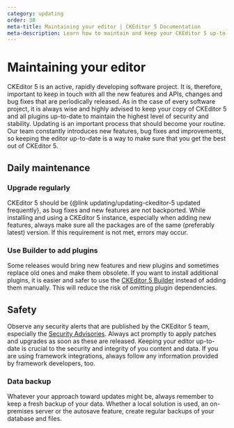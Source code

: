```yaml
---
category: updating
order: 30
meta-title: Maintaining your editor | CKEditor 5 Documentation
meta-description: Learn how to maintain and keep your CKEditor 5 up-to-date at all times.
---
```


# Maintaining your editor

CKEditor&nbsp;5 is an active, rapidly developing software project. It is, therefore, important to keep in touch with all the new features and APIs, changes and bug fixes that are periodically released. As in the case of every software project, it is always wise and highly advised to keep your copy of CKEditor&nbsp;5 and all plugins up-to-date to maintain the highest level of security and stability. Updating is an important process that should become your routine. Our team constantly introduces new features, bug fixes and improvements, so keeping the editor up-to-date is a way to make sure that you get the best out of CKEditor&nbsp;5.

## Daily maintenance

### Upgrade regularly

CKEditor&nbsp;5 should be {@link updating/updating-ckeditor-5 updated frequently}, as bug fixes and new features are not backported. While installing and using a CKEditor&nbsp;5 instance, especially when adding new features, always make sure all the packages are of the same (preferably latest) version. If this requirement is not met, errors may occur.

### Use Builder to add plugins

Some releases would bring new features and new plugins and sometimes replace old ones and make them obsolete. If you want to install additional plugins, it is easier and safer to use the [CKEditor&nbsp;5 Builder](https://ckeditor.com/ckeditor-5/builder?redirect=docs) instead of adding them manually. This will reduce the risk of omitting plugin dependencies.

## Safety

Observe any security alerts that are published by the CKEditor&nbsp;5 team, especially the [Security Advisories](https://github.com/ckeditor/ckeditor5/security/advisories). Always act promptly to apply patches and upgrades as soon as these are released. Keeping your editor up-to-date is crucial to the security and integrity of you content and data. If you are using framework integrations, always follow any information provided by framework developers, too.

### Data backup

Whatever your approach toward updates might be, always remember to keep a fresh backup of your data. Whether a local solution is used, an on-premises server or the autosave feature, create regular backups of your database and files.
